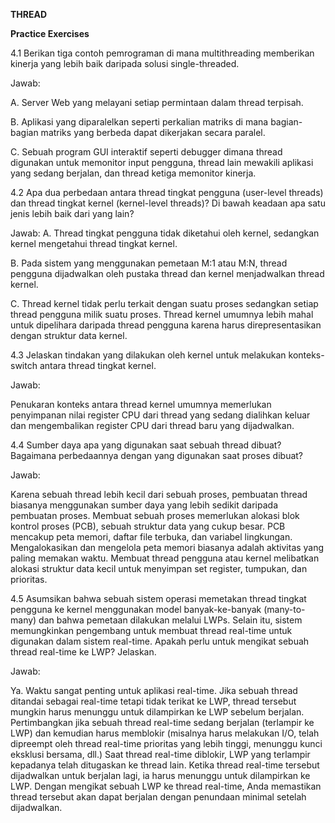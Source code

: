 **THREAD**

**Practice Exercises**

4.1 Berikan tiga contoh pemrograman di mana multithreading memberikan kinerja yang lebih baik daripada solusi single-threaded.

Jawab:

A. Server Web yang melayani setiap permintaan dalam thread terpisah.

B. Aplikasi yang diparalelkan seperti perkalian matriks di mana bagian-bagian matriks yang berbeda dapat dikerjakan secara paralel.

C. Sebuah program GUI interaktif seperti debugger dimana thread digunakan untuk memonitor input pengguna, thread lain mewakili aplikasi yang sedang berjalan, dan thread ketiga memonitor kinerja.


4.2 Apa dua perbedaan antara thread tingkat pengguna (user-level threads) dan thread tingkat kernel (kernel-level threads)? Di bawah keadaan apa satu jenis lebih baik dari yang lain? 

Jawab:
A. Thread tingkat pengguna tidak diketahui oleh kernel, sedangkan kernel mengetahui thread tingkat kernel.

B. Pada sistem yang menggunakan pemetaan M:1 atau M:N, thread pengguna dijadwalkan oleh pustaka thread dan kernel menjadwalkan thread kernel.

C. Thread kernel tidak perlu terkait dengan suatu proses sedangkan setiap thread pengguna milik suatu proses. Thread kernel umumnya lebih mahal untuk dipelihara daripada thread pengguna karena harus direpresentasikan dengan struktur data kernel.


4.3 Jelaskan tindakan yang dilakukan oleh kernel untuk melakukan konteks-switch antara thread tingkat kernel.

Jawab:

Penukaran konteks antara thread kernel umumnya memerlukan penyimpanan nilai register CPU dari thread yang sedang dialihkan keluar dan mengembalikan register CPU dari thread baru yang dijadwalkan.


4.4 Sumber daya apa yang digunakan saat sebuah thread dibuat? Bagaimana perbedaannya dengan yang digunakan saat proses dibuat?

Jawab:

Karena sebuah thread lebih kecil dari sebuah proses, pembuatan thread biasanya menggunakan sumber daya yang lebih sedikit daripada pembuatan proses. Membuat sebuah proses memerlukan alokasi blok kontrol proses (PCB), sebuah struktur data yang cukup besar. PCB mencakup peta memori, daftar file terbuka, dan variabel lingkungan. Mengalokasikan dan mengelola peta memori biasanya adalah aktivitas yang paling memakan waktu. Membuat thread pengguna atau kernel melibatkan alokasi struktur data kecil untuk menyimpan set register, tumpukan, dan prioritas.


4.5 Asumsikan bahwa sebuah sistem operasi memetakan thread tingkat pengguna ke kernel menggunakan model banyak-ke-banyak (many-to-many) dan bahwa pemetaan dilakukan melalui LWPs. Selain itu, sistem memungkinkan pengembang untuk membuat thread real-time untuk digunakan dalam sistem real-time. Apakah perlu untuk mengikat sebuah thread real-time ke LWP? Jelaskan.

Jawab:

Ya. Waktu sangat penting untuk aplikasi real-time. Jika sebuah thread ditandai sebagai real-time tetapi tidak terikat ke LWP, thread tersebut mungkin harus menunggu untuk dilampirkan ke LWP sebelum berjalan. Pertimbangkan jika sebuah thread real-time sedang berjalan (terlampir ke LWP) dan kemudian harus memblokir (misalnya harus melakukan I/O, telah dipreempt oleh thread real-time prioritas yang lebih tinggi, menunggu kunci eksklusi bersama, dll.) Saat thread real-time diblokir, LWP yang terlampir kepadanya telah ditugaskan ke thread lain. Ketika thread real-time tersebut dijadwalkan untuk berjalan lagi, ia harus menunggu untuk dilampirkan ke LWP. Dengan mengikat sebuah LWP ke thread real-time, Anda memastikan thread tersebut akan dapat berjalan dengan penundaan minimal setelah dijadwalkan.
